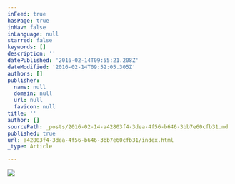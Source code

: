 ```yaml
---
inFeed: true
hasPage: true
inNav: false
inLanguage: null
starred: false
keywords: []
description: ''
datePublished: '2016-02-14T09:55:21.208Z'
dateModified: '2016-02-14T09:52:05.305Z'
authors: []
publisher:
  name: null
  domain: null
  url: null
  favicon: null
title: ''
author: []
sourcePath: _posts/2016-02-14-a42803f4-3dea-4f56-b646-3bb7e60cfb31.md
published: true
url: a42803f4-3dea-4f56-b646-3bb7e60cfb31/index.html
_type: Article

---
```

![](https://the-grid-user-content.s3-us-west-2.amazonaws.com/40232dca-a157-4adc-aaa2-2da3d7fde8f3.jpg)